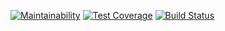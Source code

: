 [![Maintainability](https://api.codeclimate.com/v1/badges/a99a88d28ad37a79dbf6/maintainability)](https://codeclimate.com/github/artemka107/genDiff)
[![Test Coverage](https://api.codeclimate.com/v1/badges/a99a88d28ad37a79dbf6/test_coverage)](https://codeclimate.com/github/artemka107/genDiff)
[![Build Status](https://travis-ci.org/artemka107/genDiff.svg?branch=master)](https://travis-ci.org/artemka107/genDiff)
